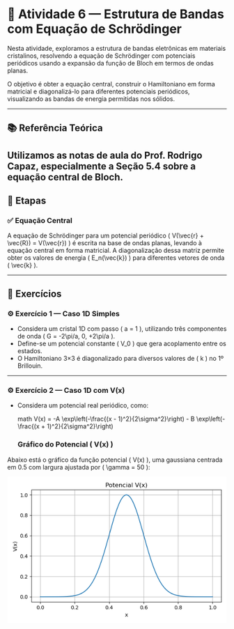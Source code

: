 # 🔬 Atividade 6 — Estrutura de Bandas com Equação de Schrödinger

Nesta atividade, exploramos a estrutura de bandas eletrônicas em materiais cristalinos, resolvendo a equação de Schrödinger com potenciais periódicos usando a expansão da função de Bloch em termos de ondas planas.

O objetivo é obter a equação central, construir o Hamiltoniano em forma matricial e diagonalizá-lo para diferentes potenciais periódicos, visualizando as bandas de energia permitidas nos sólidos.

---

## 📚 Referência Teórica

Utilizamos as **notas de aula do Prof. Rodrigo Capaz**, especialmente a **Seção 5.4** sobre a equação central de Bloch.
---

## 🧮 Etapas

### ✅ Equação Central

A equação de Schrödinger para um potencial periódico \( V(\vec{r} + \vec{R}) = V(\vec{r}) \) é escrita na base de ondas planas, levando à equação central em forma matricial. A diagonalização dessa matriz permite obter os valores de energia \( E_n(\vec{k}) \) para diferentes vetores de onda \( \vec{k} \).

---

## 🧪 Exercícios

### ⚙️ Exercício 1 — Caso 1D Simples

- Considera um cristal 1D com passo \( a = 1 \), utilizando três componentes de onda \( G = -2\pi/a, 0, +2\pi/a \).
- Define-se um potencial constante \( V_0 \) que gera acoplamento entre os estados.
- O Hamiltoniano 3×3 é diagonalizado para diversos valores de \( k \) no 1º Brillouin.

---

### ⚙️ Exercício 2 — Caso 1D com V(x)

- Considera um potencial real periódico, como:
  
  math
  V(x) = -A \exp\left(-\frac{(x - 1)^2}{2\sigma^2}\right) - B \exp\left(-\frac{(x + 1)^2}{2\sigma^2}\right)



  ### Gráfico do Potencial \( V(x) \)

Abaixo está o gráfico da função potencial \( V(x) \), uma gaussiana centrada em 0.5 com largura ajustada por \( \gamma = 50 \):

![Potencial V(x)](grafico_potencial_vx.png)
